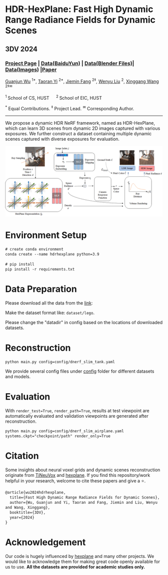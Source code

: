 # HDR-HexPlane: Fast High Dynamic Range Radiance Fields for Dynamic Scenes

## 3DV 2024
### [Project Page](https://guanjunwu.github.io/HDR-HexPlane/) | [Data(BaiduYun)](https://pan.baidu.com/s/1vuJ5kThgRkmv9DWis9g8Pg?pwd=1234) | [Data(Blender Files)](https://drive.google.com/drive/folders/19eTjvgw98_hYodCMegHHg5PjhNUgFVNO?usp=sharing)| [Data(Images)](https://huggingface.co/datasets/SmallGuanjun/HDR-HexPlane) |[Paper](https://arxiv.org/abs/2401.06052) 

[Guanjun Wu](https://guanjunwu.github.io/) <sup>1*</sup>, [Taoran Yi](https://github.com/taoranyi) <sup>2*</sup>,
[Jiemin Fang](https://jaminfong.cn/) <sup>2‡</sup>, [Wenyu Liu](http://eic.hust.edu.cn/professor/liuwenyu/) <sup>2</sup>, [Xinggang Wang](https://xwcv.github.io) <sup>2‡✉</sup>

<sup>1 </sup>School of CS, HUST &emsp; <sup>2 </sup>School of EIC, HUST &emsp;

<sup>\*</sup> Equal Contributions. <sup>$\ddagger$</sup> Project Lead. <sup>✉</sup> Corresponding Author.

---

We propose a dynamic HDR NeRF framework, named as HDR-HexPlane, which can learn 3D scenes from dynamic 2D images captured with various exposures. We further construct a dataset containing multiple dynamic scenes captured with diverse exposures for evaluation.

![image](docs/framework.jpg)

# Environment Setup

```
# create conda environment
conda create --name hdrhexplane python=3.9

# pip install 
pip install -r requirements.txt
```

# Data Preparation

Please download all the data from the [link](https://drive.google.com/drive/folders/19eTjvgw98_hYodCMegHHg5PjhNUgFVNO?usp=sharing):

Make the dataset format like: `dataset/lego`.

Please change the "datadir" in config based on the locations of downloaded datasets.

# Reconstruction

```
python main.py config=config/dnerf_slim_tank.yaml
```

We provide several config files under [config](config/) folder for different datasets and models.

# Evaluation

With `render_test=True`, `render_path=True`, results at test viewpoint are automatically evaluated and validation viewpoints are generated after reconstruction.

```
python main.py config=config/dnerf_slim_airplane.yaml systems.ckpt="checkpoint/path" render_only=True
```

# Citation

Some insights about neural voxel grids and dynamic scenes reconstruction originate from [TiNeuVox](https://github.com/hustvl/TiNeuVox) and [hexplane](https://github.com/Caoang327/HexPlane). If you find this repository/work helpful in your research, welcome to cite these papers and give a ⭐.
```
@article{wu2024hdrhexplane,
  title={Fast High Dynamic Range Radiance Fields for Dynamic Scenes},
  author={Wu, Guanjun and Yi, Taoran and Fang, Jiemin and Liu, Wenyu and Wang, Xinggang},
  booktitle={3DV},
  year={2024}
}
```

# Acknowledgement

Our code is hugely influenced by [hexplane](https://github.com/Caoang327/HexPlane) and many other projects. We would like to acknowledge them for making great code openly available for us to use. **All the datasets are provided for academic studies only.**
